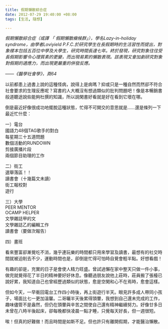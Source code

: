```yaml
---
title: 假期懶散綜合症
date: 2012-07-29 19:40:00 +08:00
tags: [生活, 隨想]

---
```


_假期懶散綜合症（或譯_ _「_ _假期懶散癥候群」），學名Lazy-in-holiday syndrome，由學者Loviyield P.F.C.於研究學生在長假期時的生活習性而提出，對象樣本包括五百位中學及大學生，研究時間長達七年。終於發現，研究對象往往受長假期影響令心理質素的更變，而出現易累的懶散表現。該表現又會加劇研究對象對假期的適應力，而出現更嚴重的併發反應。_  
  
 _——《醫學社會學》，頁64_  
  
以前都患上過書上說的這種怪病，說得上是病嗎？抑或只是一種自然而然卻不符合社會要求的生理反應呢？寫書的人大概沒有想過類似的批判問題吧！像是本暢銷書般道聽途說些能夠杜撰的知識，所以說閑書好看就是好在看到它壞在哪。  
  
倒是最近好像很成功地擺脫這種狀態，忙得不可開交的意思就是……還是條列一下最近忙什麼：  
  
一）電台  
 國語力48個TAG歌手的對白  
 每星期三十五道問題  
 數個活動的RUNDOWN  
 剪接廣播片段  
 兩個節目助理的工作  
  
二）街工  
 選舉落區！！  
 讀書會（十幾篇文未讀）  
 街工報校對  
 遊行   
  
三）大學  
 PEER MENTOR  
 OCAMP HELPER  
 文學雜誌甲的文  
 文學雜誌乙的編輯工作  
 讀書會（要做次報告）  
  
  
四）畫班  
  
看來豐富卻漸覺吃不消，幾乎連玩樂的時間都只用來學習及讀書，最想有的社交時間就被迫削去不少，運動時間也是，卻倒是忙得可怕時自覺會輕半點。好想看戲！  
  
有趣的卻是，充實的日子是會使人精力旺盛。曾試過懶在家中整天只做一件小事，做完就覺得花了半日的精神要好好休息。像聽過朋友說他上莊時，莊員搬了張檯已說好累，我知道自己也曾經歷過類似的狀態，愈是空閑和心不在焉時，愈會這樣。  
  
但如今天，一早衝回電台工作四小時後，再上街遊行半天。眼見許多成人帶同小孩子，場面比七一更加溫馨。二哥曬半天後累得頭暈，我想到自己還未完成的工作，趣味儘管不是盎然，但仍在頭暈與辛苦之間使自己還有精神繼續努力。好像廿多日未曾在八時半後起床，卻每晚都快凌晨一點才睡，只覺每天好長，但一週很短。  
  
唉！但真的好難做！而且時間是如斯不足。但也許只有離開假期，才能醫治懶散。
